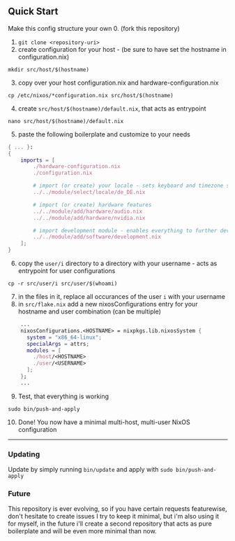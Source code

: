 ## Quick Start
Make this config structure your own
0. (fork this repository)
1. `git clone <repository-uri>`
2. create configuration for your host - (be sure to have set the hostname in configuration.nix)
```shell
mkdir src/host/$(hostname)
```
3. copy over your host configuration.nix and hardware-configuration.nix 
```shell
cp /etc/nixos/*configuration.nix src/host/$(hostname)
```
4. create `src/host/$(hostname)/default.nix`, that acts as entrypoint
```shell
nano src/host/$(hostname)/default.nix
```
5. paste the following boilerplate and customize to your needs
```nix
{ ... }:
{
    imports = [
        ./hardware-configuration.nix
        ./configuration.nix

        # import (or create) your locale - sets keyboard and timezone stuff
        ../../module/select/locale/de_DE.nix

        # import (or create) hardware features
        ../../module/add/hardware/audio.nix
        ../../module/add/hardware/nvidia.nix

        # import development module - enables everything to further develop this config
        ../../module/add/software/development.nix
    ];
}
```
6. copy the `user/i` directory to a directory with your username - acts as entrypoint for user configurations
```shell
cp -r src/user/i src/user/$(whoami)
```
7. in the files in it, replace all occurances of the user `i` with your username
8. in `src/flake.nix` add a new nixosConfigurations entry for your hostname and user combination (can be multiple)
```nix
    ...
    nixosConfigurations.<HOSTNAME> = nixpkgs.lib.nixosSystem {
      system = "x86_64-linux";
      specialArgs = attrs;
      modules = [
        ./host/<HOSTNAME>
        ./user/<USERNAME>
      ];
    };
    ...
```
9. Test, that everything is working
```shell
sudo bin/push-and-apply
```
10. Done! You now have a minimal multi-host, multi-user NixOS configuration
***

### Updating
Update by simply running `bin/update` and apply with `sudo bin/push-and-apply`

### Future
This repository is ever evolving, so if you have certain requests featurewise, don't hesitate to create issues
I try to keep it minimal, but i'm also using it for myself, in the future i'll create a second repository
that acts as pure boilerplate and will be even more minimal than now.